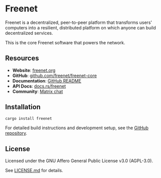 # Freenet

Freenet is a decentralized, peer-to-peer platform that transforms users' computers into a resilient, distributed platform on which anyone can build decentralized services.

This is the core Freenet software that powers the network.

## Resources

- **Website**: [freenet.org](https://freenet.org/)
- **GitHub**: [github.com/freenet/freenet-core](https://github.com/freenet/freenet-core)
- **Documentation**: [GitHub README](https://github.com/freenet/freenet-core#readme)
- **API Docs**: [docs.rs/freenet](https://docs.rs/freenet)
- **Community**: [Matrix chat](https://matrix.to/#/#freenet:matrix.org)

## Installation

```bash
cargo install freenet
```

For detailed build instructions and development setup, see the [GitHub repository](https://github.com/freenet/freenet-core).

## License

Licensed under the GNU Affero General Public License v3.0 (AGPL-3.0).

See [LICENSE.md](https://github.com/freenet/freenet-core/blob/main/LICENSE.md) for details.
